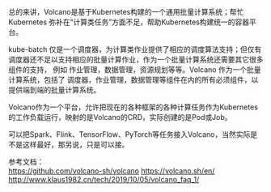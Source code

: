 

总的来讲，Volcano是基于Kubernetes构建的一个通用批量计算系统；帮忙 Kubernetes 弥补在“计算类任务”方面不足，帮助Kubernetes构建统一的容器平台。

kube-batch 仅是一个调度器，为计算类作业提供了相应的调度算法支持；但仅有调度器还不足以支持相应的批量计算作业，作为一个批量计算系统还需要其它很多组件的支持，
例如 作业管理，数据管理，资源规划等等。Volcano 作为一个批量计算系统，包括了 调度器，作业管理，数据管理等组件在内的所有必须组件，以提供端到端的批量计算系统。

Volcano作为一个平台，允许把现在的各种框架的各种计算任务作为Kubernetes的工作负载运行，映射的是Volcano的CRD，实际创建的是Pod或Job。

可以把Spark、Flink、TensorFlow、PyTorch等任务接入Volcano，当然实际是不是这样最好，那另说，只是可以接。


参考文档：  
https://github.com/volcano-sh/volcano
https://volcano.sh/en/
http://www.klaus1982.cn/tech/2019/10/05/volcano_faq_1/
